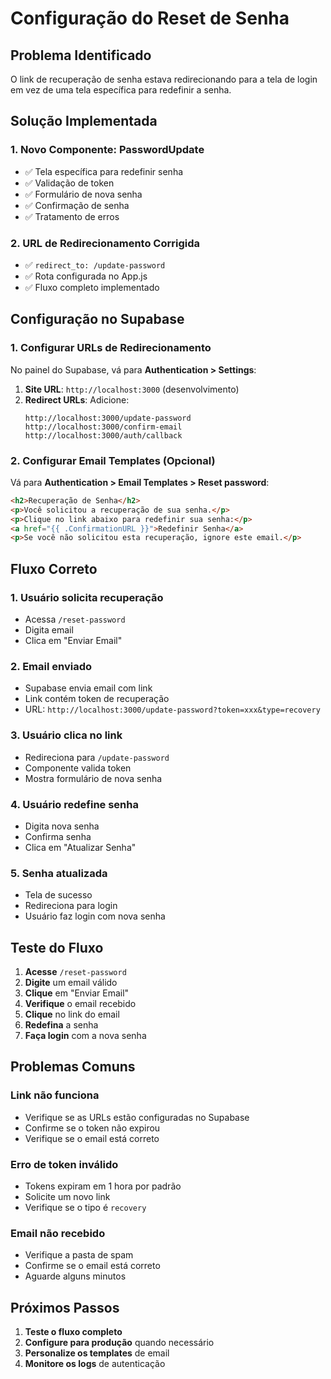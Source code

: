 # Configuração do Reset de Senha

## Problema Identificado

O link de recuperação de senha estava redirecionando para a tela de login em vez de uma tela específica para redefinir a senha.

## Solução Implementada

### 1. Novo Componente: PasswordUpdate
- ✅ Tela específica para redefinir senha
- ✅ Validação de token
- ✅ Formulário de nova senha
- ✅ Confirmação de senha
- ✅ Tratamento de erros

### 2. URL de Redirecionamento Corrigida
- ✅ `redirect_to: /update-password`
- ✅ Rota configurada no App.js
- ✅ Fluxo completo implementado

## Configuração no Supabase

### 1. Configurar URLs de Redirecionamento

No painel do Supabase, vá para **Authentication > Settings**:

1. **Site URL**: `http://localhost:3000` (desenvolvimento)
2. **Redirect URLs**: Adicione:
   ```
   http://localhost:3000/update-password
   http://localhost:3000/confirm-email
   http://localhost:3000/auth/callback
   ```

### 2. Configurar Email Templates (Opcional)

Vá para **Authentication > Email Templates > Reset password**:

```html
<h2>Recuperação de Senha</h2>
<p>Você solicitou a recuperação de sua senha.</p>
<p>Clique no link abaixo para redefinir sua senha:</p>
<a href="{{ .ConfirmationURL }}">Redefinir Senha</a>
<p>Se você não solicitou esta recuperação, ignore este email.</p>
```

## Fluxo Correto

### 1. Usuário solicita recuperação
- Acessa `/reset-password`
- Digita email
- Clica em "Enviar Email"

### 2. Email enviado
- Supabase envia email com link
- Link contém token de recuperação
- URL: `http://localhost:3000/update-password?token=xxx&type=recovery`

### 3. Usuário clica no link
- Redireciona para `/update-password`
- Componente valida token
- Mostra formulário de nova senha

### 4. Usuário redefine senha
- Digita nova senha
- Confirma senha
- Clica em "Atualizar Senha"

### 5. Senha atualizada
- Tela de sucesso
- Redireciona para login
- Usuário faz login com nova senha

## Teste do Fluxo

1. **Acesse** `/reset-password`
2. **Digite** um email válido
3. **Clique** em "Enviar Email"
4. **Verifique** o email recebido
5. **Clique** no link do email
6. **Redefina** a senha
7. **Faça login** com a nova senha

## Problemas Comuns

### Link não funciona
- Verifique se as URLs estão configuradas no Supabase
- Confirme se o token não expirou
- Verifique se o email está correto

### Erro de token inválido
- Tokens expiram em 1 hora por padrão
- Solicite um novo link
- Verifique se o tipo é `recovery`

### Email não recebido
- Verifique a pasta de spam
- Confirme se o email está correto
- Aguarde alguns minutos

## Próximos Passos

1. **Teste o fluxo completo**
2. **Configure para produção** quando necessário
3. **Personalize os templates** de email
4. **Monitore os logs** de autenticação 